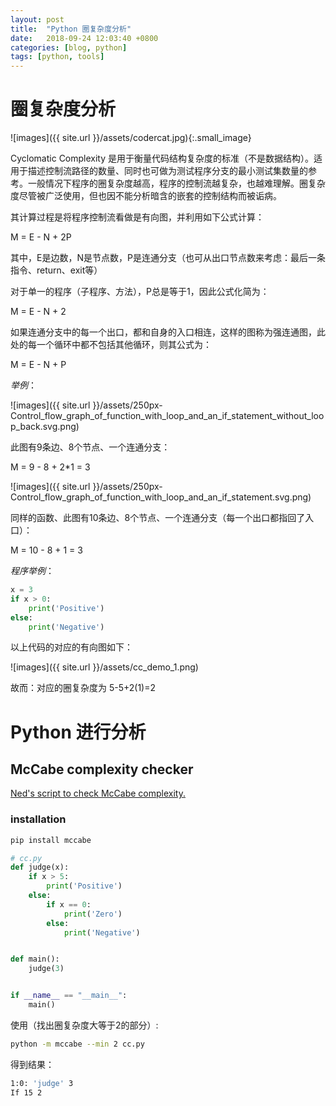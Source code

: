 ```yaml
---
layout: post
title:  "Python 圈复杂度分析"
date:   2018-09-24 12:03:40 +0800
categories: [blog, python] 
tags: [python, tools]
---
```

# 圈复杂度分析

![images]({{ site.url }}/assets/codercat.jpg){:.small_image}

Cyclomatic Complexity 是用于衡量代码结构复杂度的标准（不是数据结构）。适用于描述控制流路径的数量、同时也可做为测试程序分支的最小测试集数量的参考。一般情况下程序的圈复杂度越高，程序的控制流越复杂，也越难理解。圈复杂度尽管被广泛使用，但也因不能分析暗含的嵌套的控制结构而被诟病。

其计算过程是将程序控制流看做是有向图，并利用如下公式计算：

M = E - N + 2P

其中，E是边数，N是节点数，P是连通分支（也可从出口节点数来考虑：最后一条指令、return、exit等）

对于单一的程序（子程序、方法），P总是等于1，因此公式化简为：

M = E - N + 2

如果连通分支中的每一个出口，都和自身的入口相连，这样的图称为强连通图，此处的每一个循环中都不包括其他循环，则其公式为：

M = E - N + P

*举例*：

![images]({{ site.url }}/assets/250px-Control_flow_graph_of_function_with_loop_and_an_if_statement_without_loop_back.svg.png)

此图有9条边、8个节点、一个连通分支：

M =  9 - 8 + 2*1 = 3

![images]({{ site.url }}/assets/250px-Control_flow_graph_of_function_with_loop_and_an_if_statement.svg.png)

同样的函数、此图有10条边、8个节点、一个连通分支（每一个出口都指回了入口）：

M = 10 - 8 + 1 = 3


*程序举例*：

~~~python
x = 3
if x > 0:
    print('Positive')
else:
    print('Negative')
~~~

以上代码的对应的有向图如下：

![images]({{ site.url }}/assets/cc_demo_1.png)

故而：对应的圈复杂度为 5-5+2(1)=2

# Python 进行分析

## McCabe complexity checker

[Ned's script to check McCabe complexity.](https://github.com/pycqa/mccabe)

### installation

~~~bash
pip install mccabe
~~~

~~~python
# cc.py
def judge(x):
    if x > 5:
        print('Positive')
    else:
        if x == 0:
            print('Zero')
        else:
            print('Negative')


def main():
    judge(3)


if __name__ == "__main__":
    main()
~~~

使用（找出圈复杂度大等于2的部分）:

~~~bash
python -m mccabe --min 2 cc.py
~~~

得到结果：
~~~bash
1:0: 'judge' 3
If 15 2
~~~

<style type="text/css">
    .small_image{
        width: 60px;
    }
</style>


